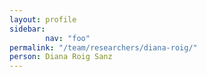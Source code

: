 ```yaml
---
layout: profile
sidebar:
        nav: "foo"
permalink: "/team/researchers/diana-roig/"
person: Diana Roig Sanz
---
```

